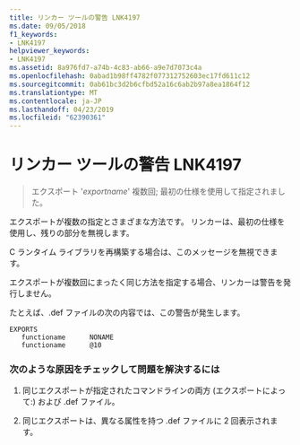 ```yaml
---
title: リンカー ツールの警告 LNK4197
ms.date: 09/05/2018
f1_keywords:
- LNK4197
helpviewer_keywords:
- LNK4197
ms.assetid: 8a976fd7-a74b-4c83-ab66-a9e7d7073c4a
ms.openlocfilehash: 0abad1b98ff4782f077312752603ec17fd611c12
ms.sourcegitcommit: 0ab61bc3d2b6cfbd52a16c6ab2b97a8ea1864f12
ms.translationtype: MT
ms.contentlocale: ja-JP
ms.lasthandoff: 04/23/2019
ms.locfileid: "62390361"
---
```

# <a name="linker-tools-warning-lnk4197"></a>リンカー ツールの警告 LNK4197

> エクスポート '*exportname*' 複数回; 最初の仕様を使用して指定されました。

エクスポートが複数の指定とさまざまな方法です。 リンカーは、最初の仕様を使用し、残りの部分を無視します。

C ランタイム ライブラリを再構築する場合は、このメッセージを無視できます。

エクスポートが複数回にまったく同じ方法を指定する場合、リンカーは警告を発行しません。

たとえば、.def ファイルの次の内容では、この警告が発生します。

```
EXPORTS
   functioname      NONAME
   functioname      @10
```

### <a name="to-fix-by-checking-the-following-possible-causes"></a>次のような原因をチェックして問題を解決するには

1. 同じエクスポートが指定されたコマンドラインの両方 (エクスポートによって:) および .def ファイル。

2. 同じエクスポートは、異なる属性を持つ .def ファイルに 2 回表示されます。